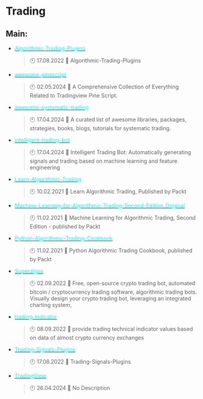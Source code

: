 # Trading

## Main:
- [<span style="color:cyan">Algorithmic-Trading-Plugins</span>](https://github.com/Thamielis/Algorithmic-Trading-Plugins)
	> :clock10: 17.08.2022
	> :memo: Algorithmic-Trading-Plugins
- [<span style="color:cyan">awesome-pinescript</span>](https://github.com/Thamielis/awesome-pinescript)
	> :clock10: 02.05.2024
	> :memo: A Comprehensive Collection of Everything Related to Tradingview Pine Script. 
- [<span style="color:cyan">awesome-systematic-trading</span>](https://github.com/Thamielis/awesome-systematic-trading)
	> :clock10: 17.04.2024
	> :memo: A curated list of awesome libraries, packages, strategies, books, blogs, tutorials for systematic trading.
- [<span style="color:cyan">intelligent-trading-bot</span>](https://github.com/Thamielis/intelligent-trading-bot)
	> :clock10: 17.04.2024
	> :memo: Intelligent Trading Bot: Automatically generating signals and trading based on machine learning and feature engineering
- [<span style="color:cyan">Learn-Algorithmic-Trading</span>](https://github.com/Thamielis/Learn-Algorithmic-Trading)
	> :clock10: 10.02.2021
	> :memo: Learn Algorithmic Trading, Published by Packt
- [<span style="color:cyan">Machine-Learning-for-Algorithmic-Trading-Second-Edition_Original</span>](https://github.com/Thamielis/Machine-Learning-for-Algorithmic-Trading-Second-Edition_Original)
	> :clock10: 11.02.2021
	> :memo: Machine Learning for Algorithmic Trading, Second Edition - published by Packt
- [<span style="color:cyan">Python-Algorithmic-Trading-Cookbook</span>](https://github.com/Thamielis/Python-Algorithmic-Trading-Cookbook)
	> :clock10: 11.02.2021
	> :memo: Python Algorithmic Trading Cookbook, published by Packt
- [<span style="color:cyan">Superalgos</span>](https://github.com/Thamielis/Superalgos)
	> :clock10: 02.09.2022
	> :memo: Free, open-source crypto trading bot, automated bitcoin / cryptocurrency trading software, algorithmic trading bots. Visually design your crypto trading bot, leveraging an integrated charting system, 
- [<span style="color:cyan">trading-indicator</span>](https://github.com/Thamielis/trading-indicator)
	> :clock10: 08.09.2022
	> :memo: provide trading technical indicator values based on data of almost crypto currency exchanges
- [<span style="color:cyan">Trading-Signals-Plugins</span>](https://github.com/Thamielis/Trading-Signals-Plugins)
	> :clock10: 17.08.2022
	> :memo: Trading-Signals-Plugins
- [<span style="color:cyan">TradingView</span>](https://github.com/Thamielis/TradingView)
	> :clock10: 26.04.2024
	> :memo: No Description

